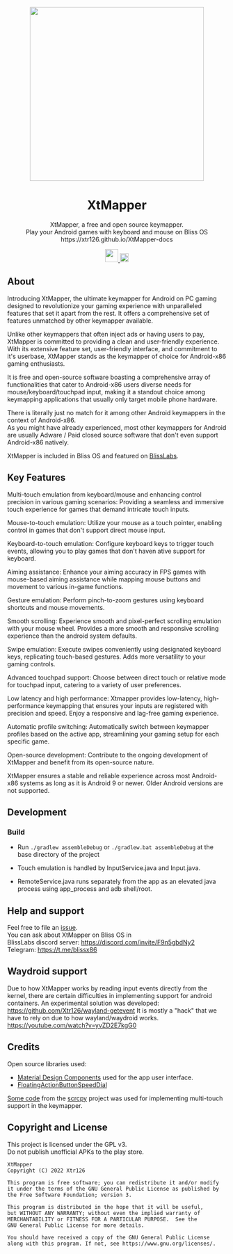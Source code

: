 <p align="center">
<a href="#" target="_blank"><img src="https://github.com/Xtr126/XtMapper/assets/80520774/2093a10b-f63f-4687-a4c9-d803f66d4e82" width="400px" height="400px"/></a>
</p>

<h1 align="center">
  XtMapper
</h1>
<p align="center">
  XtMapper, a free and open source keymapper. <br>
  Play your Android games with keyboard and mouse on Bliss OS <br>
  https://xtr126.github.io/XtMapper-docs
</p>

<p align="center">
  <a href="https://github.com/Xtr126/XtMapper/releases">
     <img src="https://img.shields.io/github/downloads/Xtr126/XtMapper/total.svg?style=for-the-badge&logo=android" height="30px"/>
  </a>
  <a href="https://github.com/Xtr126/XtMapper/actions/workflows/android.yml">
      <img src="https://github.com/Xtr126/XtMapper/actions/workflows/android.yml/badge.svg" height="20px" />
  </a>
 </p>

## About

Introducing XtMapper, the ultimate keymapper for Android on PC gaming designed to revolutionize your gaming experience with unparalleled features that set it apart from the rest. It offers a comprehensive set of features unmatched by other keymapper available.

Unlike other keymappers that often inject ads or having users to pay, XtMapper is committed to providing a clean and user-friendly experience. With its extensive feature set, user-friendly interface, and commitment to it's userbase, XtMapper stands as the keymapper of choice for Android-x86 gaming enthusiasts. 

It is free and open-source software boasting a comprehensive array of functionalities that cater to Android-x86 users diverse needs for mouse/keyboard/touchpad input, making it a standout choice among keymapping applications that usually only target mobile phone hardware.

There is literally just no match for it among other Android keymappers in the context of Android-x86.  
As you might have already experienced, most other keymappers for Android are usually Adware / Paid closed source software that don't even support Android-x86 natively.  

XtMapper is included in Bliss OS and featured on [BlissLabs](https://blisslabs.org).

## Key Features

Multi-touch emulation from keyboard/mouse and enhancing control precision in various gaming scenarios: Providing a seamless and immersive touch experience for games that demand intricate touch inputs.

Mouse-to-touch emulation: Utilize your mouse as a touch pointer, enabling control in games that don't support direct mouse input.

Keyboard-to-touch emulation: Configure keyboard keys to trigger touch events, allowing you to play games that don't haven ative support for keyboard.

Aiming assistance: Enhance your aiming accuracy in FPS games with mouse-based aiming assistance while mapping mouse buttons and movement to various in-game functions.

Gesture emulation: Perform pinch-to-zoom gestures using keyboard shortcuts and mouse movements.

Smooth scrolling: Experience smooth and pixel-perfect scrolling emulation with your mouse wheel. Provides a more smooth and responsive scrolling experience than the android system defaults.

Swipe emulation: Execute swipes conveniently using designated keyboard keys, replicating touch-based gestures. Adds more versatility to your gaming controls.

Advanced touchpad support: Choose between direct touch or relative mode for touchpad input, catering to a variety of user preferences.

Low latency and high performance: Xtmapper provides low-latency, high-performance keymapping that ensures your inputs are registered with precision and speed. Enjoy a responsive and lag-free gaming experience.

Automatic profile switching: Automatically switch between keymapper profiles based on the active app, streamlining your gaming setup for each specific game.

Open-source development: Contribute to the ongoing development of XtMapper and benefit from its open-source nature.

XtMapper ensures a stable and reliable experience across most Android-x86 systems as long as it is Android 9 or newer. Older Android versions are not supported.

## Development

### Build
- Run `./gradlew assembleDebug` or `./gradlew.bat assembleDebug` at the base directory of the project 

- Touch emulation is handled by InputService.java and Input.java.  
- RemoteService.java runs separately from the app as an elevated java process using app_process and adb shell/root. 

## Help and support
Feel free to file an [issue](https://github.com/Xtr126/XtMapper/issues).  
You can ask about XtMapper on Bliss OS in  
BlissLabs discord server: https://discord.com/invite/F9n5gbdNy2  
Telegram: https://t.me/blissx86


## Waydroid support
Due to how XtMapper works by reading input events directly from the kernel, there are certain difficulties in implementing support for android containers. 
An experimental solution was developed: https://github.com/Xtr126/wayland-getevent 
It is mostly a "hack" that we have to rely on due to how wayland/waydroid works.  
https://youtube.com/watch?v=yvZD2E7kgG0

## Credits
Open source libraries used:
- [Material Design Components](https://github.com/material-components/material-components-android) used for the app user interface.
- [FloatingActionButtonSpeedDial](https://github.com/leinardi/FloatingActionButtonSpeedDial)

[Some code](./app/src/main/java/com/genymobile/scrcpy) from the [scrcpy](https://github.com/Genymobile/scrcpy) project was used for implementing multi-touch support in the keymapper. 

## Copyright and License
This project is licensed under the GPL v3.  
Do not publish unofficial APKs to the play store. 
```
XtMapper
Copyright (C) 2022 Xtr126

This program is free software; you can redistribute it and/or modify
it under the terms of the GNU General Public License as published by
the Free Software Foundation; version 3.

This program is distributed in the hope that it will be useful,
but WITHOUT ANY WARRANTY; without even the implied warranty of
MERCHANTABILITY or FITNESS FOR A PARTICULAR PURPOSE.  See the
GNU General Public License for more details.

You should have received a copy of the GNU General Public License 
along with this program. If not, see https://www.gnu.org/licenses/.
```

